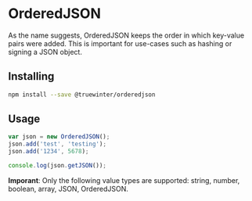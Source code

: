 # OrderedJSON

As the name suggests, OrderedJSON keeps the order in which key-value pairs were added. This is important for use-cases such as hashing or signing a JSON object.

## Installing

```sh
npm install --save @truewinter/orderedjson
```

## Usage

```js
var json = new OrderedJSON();
json.add('test', 'testing');
json.add('1234', 5678);

console.log(json.getJSON());
```

**Imporant**: Only the following value types are supported: string, number, boolean, array, JSON, OrderedJSON.